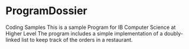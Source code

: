 # ProgramDossier
Coding Samples
This is a sample Program for IB Computer Science at Higher Level
The program includes a simple implementation of a doubly-linked list to keep track of the orders in a restaurant.
